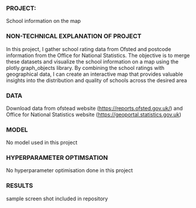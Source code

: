 ### PROJECT:
School information on the map

### NON-TECHNICAL EXPLANATION OF PROJECT
In this project, I gather school rating data from Ofsted and postcode information from the Office for National Statistics. The objective is to merge these datasets and visualize the school information on a map using the plotly.graph_objects library. By combining the school ratings with geographical data, I can create an interactive map that provides valuable insights into the distribution and quality of schools across the desired area

### DATA
Download data from ofstead website (https://reports.ofsted.gov.uk/) and Office for National Statistics website (https://geoportal.statistics.gov.uk)

### MODEL 
No model used in this project

### HYPERPARAMETER OPTIMSATION
No hyperparameter optimisation done in this project
### RESULTS
sample screen shot included in repository

